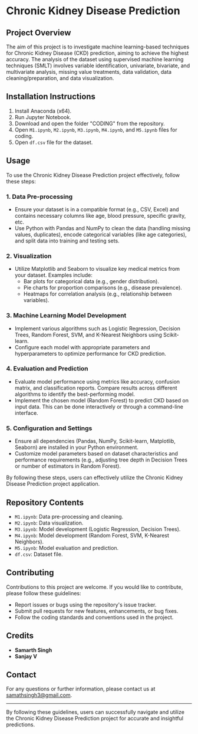 # Chronic Kidney Disease Prediction

## Project Overview

The aim of this project is to investigate machine learning-based techniques for Chronic Kidney Disease (CKD) prediction, aiming to achieve the highest accuracy. The analysis of the dataset using supervised machine learning techniques (SMLT) involves variable identification, univariate, bivariate, and multivariate analysis, missing value treatments, data validation, data cleaning/preparation, and data visualization.

## Installation Instructions

1. Install Anaconda (x64).
2. Run Jupyter Notebook.
3. Download and open the folder "CODING" from the repository.
4. Open `M1.ipynb`, `M2.ipynb`, `M3.ipynb`, `M4.ipynb`, and `M5.ipynb` files for coding.
5. Open `df.csv` file for the dataset.

## Usage

To use the Chronic Kidney Disease Prediction project effectively, follow these steps:

### 1. Data Pre-processing
- Ensure your dataset is in a compatible format (e.g., CSV, Excel) and contains necessary columns like age, blood pressure, specific gravity, etc.
- Use Python with Pandas and NumPy to clean the data (handling missing values, duplicates), encode categorical variables (like age categories), and split data into training and testing sets.

### 2. Visualization
- Utilize Matplotlib and Seaborn to visualize key medical metrics from your dataset. Examples include:
  - Bar plots for categorical data (e.g., gender distribution).
  - Pie charts for proportion comparisons (e.g., disease prevalence).
  - Heatmaps for correlation analysis (e.g., relationship between variables).

### 3. Machine Learning Model Development
- Implement various algorithms such as Logistic Regression, Decision Trees, Random Forest, SVM, and K-Nearest Neighbors using Scikit-learn.
- Configure each model with appropriate parameters and hyperparameters to optimize performance for CKD prediction.

### 4. Evaluation and Prediction
- Evaluate model performance using metrics like accuracy, confusion matrix, and classification reports. Compare results across different algorithms to identify the best-performing model.
- Implement the chosen model (Random Forest) to predict CKD based on input data. This can be done interactively or through a command-line interface.

### 5. Configuration and Settings
- Ensure all dependencies (Pandas, NumPy, Scikit-learn, Matplotlib, Seaborn) are installed in your Python environment.
- Customize model parameters based on dataset characteristics and performance requirements (e.g., adjusting tree depth in Decision Trees or number of estimators in Random Forest).

By following these steps, users can effectively utilize the Chronic Kidney Disease Prediction project application.

## Repository Contents
- `M1.ipynb`: Data pre-processing and cleaning.
- `M2.ipynb`: Data visualization.
- `M3.ipynb`: Model development (Logistic Regression, Decision Trees).
- `M4.ipynb`: Model development (Random Forest, SVM, K-Nearest Neighbors).
- `M5.ipynb`: Model evaluation and prediction.
- `df.csv`: Dataset file.

## Contributing

Contributions to this project are welcome. If you would like to contribute, please follow these guidelines:
- Report issues or bugs using the repository's issue tracker.
- Submit pull requests for new features, enhancements, or bug fixes.
- Follow the coding standards and conventions used in the project.

## Credits

- **Samarth Singh**
- **Sanjay V**


## Contact

For any questions or further information, please contact us at samathsingh3@gmail.com.

---

By following these guidelines, users can successfully navigate and utilize the Chronic Kidney Disease Prediction project for accurate and insightful predictions.

